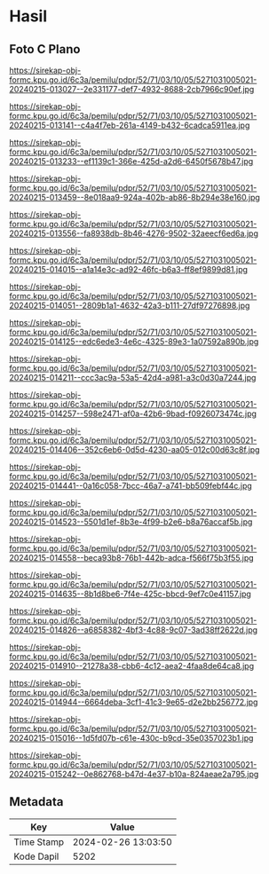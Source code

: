 # Hasil

## Foto C Plano

https://sirekap-obj-formc.kpu.go.id/6c3a/pemilu/pdpr/52/71/03/10/05/5271031005021-20240215-013027--2e331177-def7-4932-8688-2cb7966c90ef.jpg

https://sirekap-obj-formc.kpu.go.id/6c3a/pemilu/pdpr/52/71/03/10/05/5271031005021-20240215-013141--c4a4f7eb-261a-4149-b432-6cadca5911ea.jpg

https://sirekap-obj-formc.kpu.go.id/6c3a/pemilu/pdpr/52/71/03/10/05/5271031005021-20240215-013233--ef1139c1-366e-425d-a2d6-6450f5678b47.jpg

https://sirekap-obj-formc.kpu.go.id/6c3a/pemilu/pdpr/52/71/03/10/05/5271031005021-20240215-013459--8e018aa9-924a-402b-ab86-8b294e38e160.jpg

https://sirekap-obj-formc.kpu.go.id/6c3a/pemilu/pdpr/52/71/03/10/05/5271031005021-20240215-013556--fa8938db-8b46-4276-9502-32aeecf6ed6a.jpg

https://sirekap-obj-formc.kpu.go.id/6c3a/pemilu/pdpr/52/71/03/10/05/5271031005021-20240215-014015--a1a14e3c-ad92-46fc-b6a3-ff8ef9899d81.jpg

https://sirekap-obj-formc.kpu.go.id/6c3a/pemilu/pdpr/52/71/03/10/05/5271031005021-20240215-014051--2809b1a1-4632-42a3-b111-27df97276898.jpg

https://sirekap-obj-formc.kpu.go.id/6c3a/pemilu/pdpr/52/71/03/10/05/5271031005021-20240215-014125--edc6ede3-4e6c-4325-89e3-1a07592a890b.jpg

https://sirekap-obj-formc.kpu.go.id/6c3a/pemilu/pdpr/52/71/03/10/05/5271031005021-20240215-014211--ccc3ac9a-53a5-42d4-a981-a3c0d30a7244.jpg

https://sirekap-obj-formc.kpu.go.id/6c3a/pemilu/pdpr/52/71/03/10/05/5271031005021-20240215-014257--598e2471-af0a-42b6-9bad-f0926073474c.jpg

https://sirekap-obj-formc.kpu.go.id/6c3a/pemilu/pdpr/52/71/03/10/05/5271031005021-20240215-014406--352c6eb6-0d5d-4230-aa05-012c00d63c8f.jpg

https://sirekap-obj-formc.kpu.go.id/6c3a/pemilu/pdpr/52/71/03/10/05/5271031005021-20240215-014441--0a16c058-7bcc-46a7-a741-bb509febf44c.jpg

https://sirekap-obj-formc.kpu.go.id/6c3a/pemilu/pdpr/52/71/03/10/05/5271031005021-20240215-014523--5501d1ef-8b3e-4f99-b2e6-b8a76accaf5b.jpg

https://sirekap-obj-formc.kpu.go.id/6c3a/pemilu/pdpr/52/71/03/10/05/5271031005021-20240215-014558--beca93b8-76b1-442b-adca-f566f75b3f55.jpg

https://sirekap-obj-formc.kpu.go.id/6c3a/pemilu/pdpr/52/71/03/10/05/5271031005021-20240215-014635--8b1d8be6-7f4e-425c-bbcd-9ef7c0e41157.jpg

https://sirekap-obj-formc.kpu.go.id/6c3a/pemilu/pdpr/52/71/03/10/05/5271031005021-20240215-014826--a6858382-4bf3-4c88-9c07-3ad38ff2622d.jpg

https://sirekap-obj-formc.kpu.go.id/6c3a/pemilu/pdpr/52/71/03/10/05/5271031005021-20240215-014910--21278a38-cbb6-4c12-aea2-4faa8de64ca8.jpg

https://sirekap-obj-formc.kpu.go.id/6c3a/pemilu/pdpr/52/71/03/10/05/5271031005021-20240215-014944--6664deba-3cf1-41c3-9e65-d2e2bb256772.jpg

https://sirekap-obj-formc.kpu.go.id/6c3a/pemilu/pdpr/52/71/03/10/05/5271031005021-20240215-015016--1d5fd07b-c61e-430c-b9cd-35e0357023b1.jpg

https://sirekap-obj-formc.kpu.go.id/6c3a/pemilu/pdpr/52/71/03/10/05/5271031005021-20240215-015242--0e862768-b47d-4e37-b10a-824aeae2a795.jpg


## Metadata

| Key        | Value               |
| ---------- | ------------------- |
| Time Stamp | 2024-02-26 13:03:50 |
| Kode Dapil | 5202                |



